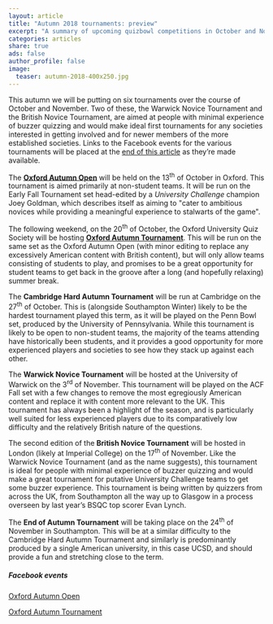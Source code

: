 ```yaml
---
layout: article
title: "Autumn 2018 tournaments: preview"
excerpt: "A summary of upcoming quizbowl competitions in October and November."
categories: articles
share: true
ads: false
author_profile: false
image:
  teaser: autumn-2018-400x250.jpg
---
```


This autumn we will be putting on six tournaments over the course of October and November. Two of these, the Warwick Novice Tournament and the British Novice Tournament, are aimed at people with minimal experience of buzzer quizzing and would make ideal first tournaments for any societies interested in getting involved and for newer members of the more established societies. Links to the Facebook events for the various tournaments will be placed at the [end of this article](#facebook-events) as they’re made available.

The [**Oxford Autumn Open**](https://www.facebook.com/events/849785681881800/) will be held on the 13<sup>th</sup> of October in Oxford. This tournament is aimed primarily at non-student teams. It will be run on the Early Fall Tournament set head-edited by a *University Challenge* champion Joey Goldman, which describes itself as aiming to "cater to ambitious novices while providing a meaningful experience to stalwarts of the game".

The following weekend, on the 20<sup>th</sup> of October, the Oxford University Quiz Society will be hosting [**Oxford Autumn Tournament**](https://www.facebook.com/events/232692214256410/). This will be run on the same set as the Oxford Autumn Open (with minor editing to replace any excessively American content with British content), but will only allow teams consisting of students to play, and promises to be a great opportunity for student teams to get back in the groove after a long (and hopefully relaxing) summer break.

The **Cambridge Hard Autumn Tournament** will be run at Cambridge on the 27<sup>th</sup> of October. This is (alongside Southampton Winter) likely to be the hardest tournament played this term, as it will be played on the Penn Bowl set, produced by the University of Pennsylvania. While this tournament is likely to be open to non-student teams, the majority of the teams attending have historically been students, and it provides a good opportunity for more experienced players and societies to see how they stack up against each other.

The **Warwick Novice Tournament** will be hosted at the University of Warwick on the 3<sup>rd</sup> of November. This tournament will be played on the ACF Fall set with a few changes to remove the most egregiously American content and replace it with content more relevant to the UK. This tournament has always been a highlight of the season, and is particularly well suited for less experienced players due to its comparatively low difficulty and the relatively British nature of the questions.

The second edition of the **British Novice Tournament** will be hosted in London (likely at Imperial College) on the 17<sup>th</sup> of November. Like the Warwick Novice Tournament (and as the name suggests), this tournament is ideal for people with minimal experience of buzzer quizzing and would make a great tournament for putative University Challenge teams to get some buzzer experience. This tournament is being written by quizzers from across the UK, from Southampton all the way up to Glasgow in a process overseen by last year’s BSQC top scorer Evan Lynch.

The **End of Autumn Tournament** will be taking place on the 24<sup>th</sup> of November in Southampton. This will be at a similar difficulty to the Cambridge Hard Autumn Tournament and similarly is predominantly produced by a single American university, in this case UCSD, and should provide a fun and stretching close to the term.

##### Facebook events

[Oxford Autumn Open](https://www.facebook.com/events/849785681881800/)

[Oxford Autumn Tournament](https://www.facebook.com/events/232692214256410/)


